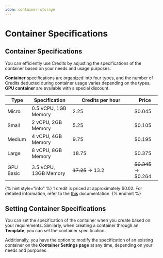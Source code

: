 ```yaml
---
icon: container-storage
---
```


# Container Specifications

## Container Specifications <a href="#container-specifications" id="container-specifications"></a>

You can efficiently use Credits by adjusting the specifications of the container based on your needs and usage purposes.

**Container** specifications are organized into four types, and the number of Credits deducted during container usage varies depending on the types. **GPU container** are available with a special discount.

<table><thead><tr><th>Type</th><th>Specification</th><th width="188">Credits per hour</th><th>Price</th></tr></thead><tbody><tr><td>Micro</td><td>0.5 vCPU, 1GB Memory</td><td>2.25</td><td>$0.045</td></tr><tr><td>Small</td><td>2 vCPU, 2GB Memory</td><td>5.25</td><td>$0.105</td></tr><tr><td>Medium</td><td>4 vCPU, 4GB Memory</td><td>9.75</td><td>$0.195</td></tr><tr><td>Large</td><td>8 vCPU, 8GB Memory</td><td>18.75</td><td>$0.375</td></tr><tr><td>GPU Basic</td><td>3.5 vCPU, 13GB Memory</td><td><del>17.25</del> → 13.2</td><td><del>$0.345</del> → $0.264</td></tr></tbody></table>

{% hint style="info" %}
1 credit is priced at approximately $0.02. For detailed information, refer to the [this](https://help.goorm.io/en/goormide/credits/about) documentation.
{% endhint %}

## Setting Container Specifications <a href="#setting-container-specifications" id="setting-container-specifications"></a>

You can set the specification of the container when you create based on your requirements. Similarly, when creating a container through an **Template**, you can set the container specification.

Additionally, you have the option to modify the specification of an existing container on the **Container Settings page** at any time, depending on your needs and purposes.
